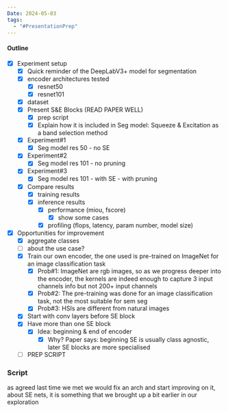 ```yaml
---
Date: 2024-05-03
tags:
  - "#PresentationPrep"
---
```

#### Outline
- [x] Experiment setup
	- [x] Quick reminder of the DeepLabV3+ model  for segmentation
	- [x] encoder architectures tested
		- [x] resnet50
		- [x] resnet101
	- [x] dataset
	- [x] Present S&E Blocks (READ PAPER WELL)
		- [x] prep script
		- [x] Explain how it is included in Seg model: Squeeze & Excitation as a band selection method
	- [x] Experiment#1
		- [x] Seg model res 50 - no SE
	- [x] Experiment#2
		- [x] Seg model res 101 - no pruning
	- [x] Experiment#3
		- [x] Seg model res 101 - with SE - with pruning
	- [x] Compare results
		- [x] training results
		- [x] inference results
			- [x] performance (miou, fscore)
				- [x] show some cases
			- [x] profiling (flops, latency, param number, model size)
- [x] Opportunities for improvement
	- [x] aggregate classes
	- [ ] about the use case?
	- [x] Train our own encoder, the one used is pre-trained on ImageNet for an image classification task
		- [x] Prob#1: ImageNet are rgb images, so as we progress deeper into the encoder, the kernels are indeed enough to capture 3 input channels info but not 200+ input channels
		- [x] Prob#2: The pre-training was done for an image classification task, not the most suitable for sem seg
		- [x] Prob#3: HSIs are different from natural images
	- [x] Start with conv layers before SE block
	- [x] Have more than one SE block 
		- [x] Idea: beginning & end of encoder
			- [x] Why? Paper says: beginning SE is usually class agnostic, later SE blocks are more specialised

	- [ ] PREP SCRIPT

### Script
as agreed last time we met we would fix an arch and start improving on it, 
about SE nets, it is something that we brought up a bit earlier in our exploration